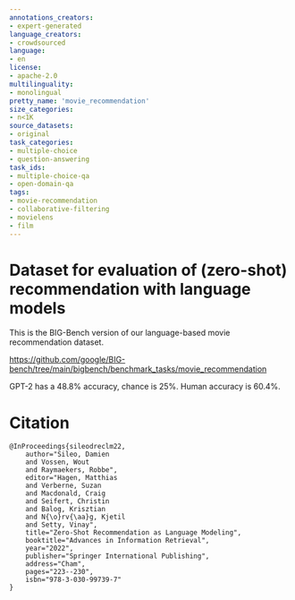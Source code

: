 ```yaml
---
annotations_creators:
- expert-generated
language_creators:
- crowdsourced
language:
- en
license:
- apache-2.0
multilinguality:
- monolingual
pretty_name: 'movie_recommendation'
size_categories:
- n<1K
source_datasets:
- original
task_categories:
- multiple-choice
- question-answering
task_ids:
- multiple-choice-qa
- open-domain-qa
tags:
- movie-recommendation
- collaborative-filtering
- movielens
- film
---
```



# Dataset for evaluation of (zero-shot) recommendation with language models

This is the BIG-Bench version of our language-based movie recommendation dataset.

<https://github.com/google/BIG-bench/tree/main/bigbench/benchmark_tasks/movie_recommendation>

GPT-2 has a 48.8% accuracy, chance is 25%.
Human accuracy is 60.4%.

# Citation
```
@InProceedings{sileodreclm22,
    author="Sileo, Damien
    and Vossen, Wout
    and Raymaekers, Robbe",
    editor="Hagen, Matthias
    and Verberne, Suzan
    and Macdonald, Craig
    and Seifert, Christin
    and Balog, Krisztian
    and N{\o}rv{\aa}g, Kjetil
    and Setty, Vinay",
    title="Zero-Shot Recommendation as Language Modeling",
    booktitle="Advances in Information Retrieval",
    year="2022",
    publisher="Springer International Publishing",
    address="Cham",
    pages="223--230",
    isbn="978-3-030-99739-7"
}
```